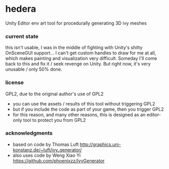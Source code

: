# hedera
Unity Editor env art tool for procedurally generating 3D ivy meshes

### current state
this isn't usable, I was in the middle of fighting with Unity's shitty OnSceneGUI support... I can't get custom handles to draw for me at all, which makes painting and visualization very difficult. Someday I'll come back to this and fix it / seek revenge on Unity. But right now, it's very unusable / only 50% done.

### license
GPL2, due to the original author's use of GPL2
- you can use the assets / results of this tool without triggering GPL2
- but if you include the code as part of your game, then you trigger GPL2
- for this reason, and many other reasons, this is designed as an editor-only tool to protect you from GPL2

### acknowledgments
- based on code by Thomas Luft http://graphics.uni-konstanz.de/~luft/ivy_generator/
- also uses code by Weng Xiao Yi https://github.com/phoenixzz/IvyGenerator
